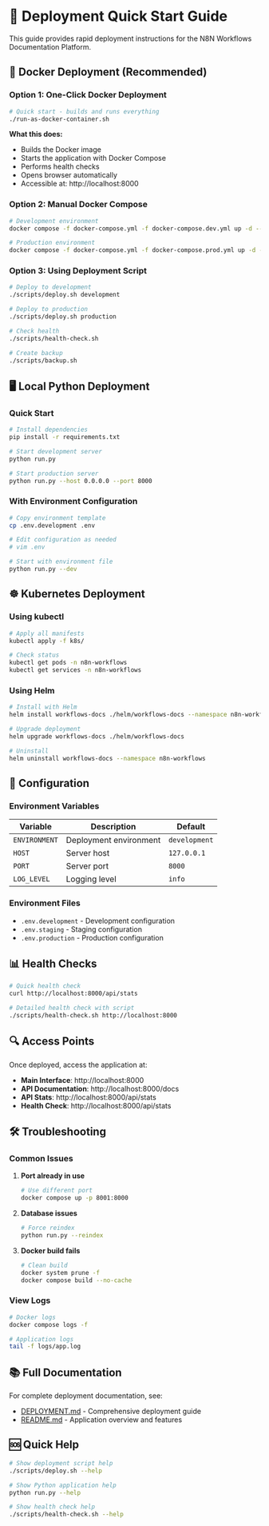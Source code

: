 # 🚀 Deployment Quick Start Guide

This guide provides rapid deployment instructions for the N8N Workflows Documentation Platform.

## 🐳 Docker Deployment (Recommended)

### Option 1: One-Click Docker Deployment

```bash
# Quick start - builds and runs everything
./run-as-docker-container.sh
```

**What this does:**
- Builds the Docker image
- Starts the application with Docker Compose
- Performs health checks
- Opens browser automatically
- Accessible at: http://localhost:8000

### Option 2: Manual Docker Compose

```bash
# Development environment
docker compose -f docker-compose.yml -f docker-compose.dev.yml up -d --build

# Production environment
docker compose -f docker-compose.yml -f docker-compose.prod.yml up -d --build
```

### Option 3: Using Deployment Script

```bash
# Deploy to development
./scripts/deploy.sh development

# Deploy to production
./scripts/deploy.sh production

# Check health
./scripts/health-check.sh

# Create backup
./scripts/backup.sh
```

## 🖥️ Local Python Deployment

### Quick Start

```bash
# Install dependencies
pip install -r requirements.txt

# Start development server
python run.py

# Start production server
python run.py --host 0.0.0.0 --port 8000
```

### With Environment Configuration

```bash
# Copy environment template
cp .env.development .env

# Edit configuration as needed
# vim .env

# Start with environment file
python run.py --dev
```

## ☸️ Kubernetes Deployment

### Using kubectl

```bash
# Apply all manifests
kubectl apply -f k8s/

# Check status
kubectl get pods -n n8n-workflows
kubectl get services -n n8n-workflows
```

### Using Helm

```bash
# Install with Helm
helm install workflows-docs ./helm/workflows-docs --namespace n8n-workflows --create-namespace

# Upgrade deployment
helm upgrade workflows-docs ./helm/workflows-docs

# Uninstall
helm uninstall workflows-docs --namespace n8n-workflows
```

## 🔧 Configuration

### Environment Variables

| Variable | Description | Default |
|----------|-------------|---------|
| `ENVIRONMENT` | Deployment environment | `development` |
| `HOST` | Server host | `127.0.0.1` |
| `PORT` | Server port | `8000` |
| `LOG_LEVEL` | Logging level | `info` |

### Environment Files

- `.env.development` - Development configuration
- `.env.staging` - Staging configuration  
- `.env.production` - Production configuration

## 📊 Health Checks

```bash
# Quick health check
curl http://localhost:8000/api/stats

# Detailed health check with script
./scripts/health-check.sh http://localhost:8000
```

## 🔍 Access Points

Once deployed, access the application at:

- **Main Interface**: http://localhost:8000
- **API Documentation**: http://localhost:8000/docs
- **API Stats**: http://localhost:8000/api/stats
- **Health Check**: http://localhost:8000/api/stats

## 🛠️ Troubleshooting

### Common Issues

1. **Port already in use**
   ```bash
   # Use different port
   docker compose up -p 8001:8000
   ```

2. **Database issues**
   ```bash
   # Force reindex
   python run.py --reindex
   ```

3. **Docker build fails**
   ```bash
   # Clean build
   docker system prune -f
   docker compose build --no-cache
   ```

### View Logs

```bash
# Docker logs
docker compose logs -f

# Application logs
tail -f logs/app.log
```

## 📚 Full Documentation

For complete deployment documentation, see:
- [DEPLOYMENT.md](./DEPLOYMENT.md) - Comprehensive deployment guide
- [README.md](./README.md) - Application overview and features

## 🆘 Quick Help

```bash
# Show deployment script help
./scripts/deploy.sh --help

# Show Python application help
python run.py --help

# Show health check help
./scripts/health-check.sh --help
```